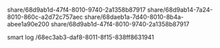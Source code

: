 share/68d9ab1d-47f4-8010-9740-2a1358b87917
share/68d9ab14-7a24-8010-860c-a2d72c757aec
share/68daeb1a-7d40-8010-8b4a-abee1a90e200
share/68d9ab1d-47f4-8010-9740-2a1358b87917

smart log /68ec3ab3-daf8-8011-8f15-838ff8631941
